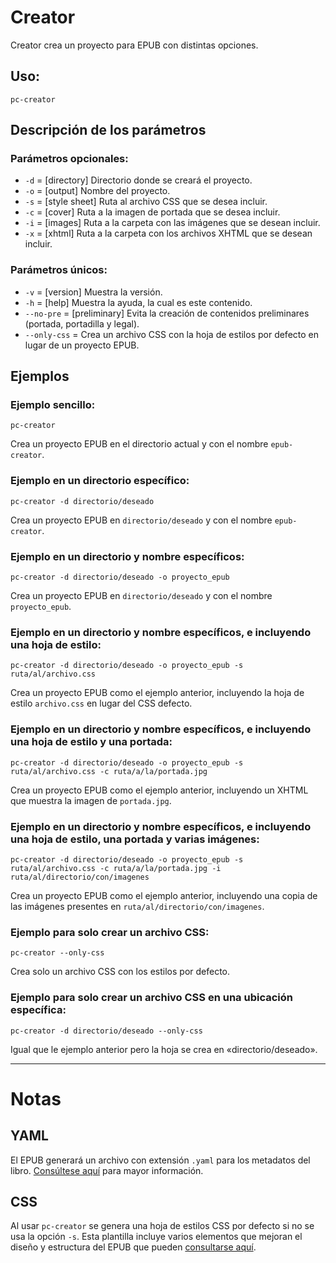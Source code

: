 # Creator

Creator crea un proyecto para EPUB con distintas opciones.

## Uso:

```
pc-creator
```

## Descripción de los parámetros

### Parámetros opcionales:

* `-d` = [directory] Directorio donde se creará el proyecto.
* `-o` = [output] Nombre del proyecto.
* `-s` = [style sheet] Ruta al archivo CSS que se desea incluir.
* `-c` = [cover] Ruta a la imagen de portada que se desea incluir.
* `-i` = [images] Ruta a la carpeta con las imágenes que se desean incluir.
* `-x` = [xhtml] Ruta a la carpeta con los archivos XHTML que se desean incluir.

### Parámetros únicos:

* `-v` = [version] Muestra la versión.
* `-h` = [help] Muestra la ayuda, la cual es este contenido.
* `--no-pre` = [preliminary] Evita la creación de contenidos preliminares (portada, portadilla y legal).
* `--only-css` = Crea un archivo CSS con la hoja de estilos por defecto en lugar de un proyecto EPUB.

## Ejemplos

### Ejemplo sencillo:

```
pc-creator
```

Crea un proyecto EPUB en el directorio actual y con el nombre `epub-creator`.

### Ejemplo en un directorio específico:

```
pc-creator -d directorio/deseado
```

Crea un proyecto EPUB en `directorio/deseado` y con el nombre `epub-creator`.

### Ejemplo en un directorio y nombre específicos:

```
pc-creator -d directorio/deseado -o proyecto_epub
```

Crea un proyecto EPUB en `directorio/deseado` y con el nombre `proyecto_epub`.

### Ejemplo en un directorio y nombre específicos, e incluyendo una hoja de estilo:

```
pc-creator -d directorio/deseado -o proyecto_epub -s ruta/al/archivo.css
```

Crea un proyecto EPUB como el ejemplo anterior, incluyendo la hoja de estilo `archivo.css` en lugar del CSS defecto.

### Ejemplo en un directorio y nombre específicos, e incluyendo una hoja de estilo y una portada:

```
pc-creator -d directorio/deseado -o proyecto_epub -s ruta/al/archivo.css -c ruta/a/la/portada.jpg
```

Crea un proyecto EPUB como el ejemplo anterior, incluyendo un XHTML que muestra la imagen de `portada.jpg`.

### Ejemplo en un directorio y nombre específicos, e incluyendo una hoja de estilo, una portada y varias imágenes:

```
pc-creator -d directorio/deseado -o proyecto_epub -s ruta/al/archivo.css -c ruta/a/la/portada.jpg -i ruta/al/directorio/con/imagenes
```

Crea un proyecto EPUB como el ejemplo anterior, incluyendo una copia de las imágenes presentes en `ruta/al/directorio/con/imagenes`.

### Ejemplo para solo crear un archivo CSS:

```
pc-creator --only-css
```

Crea solo un archivo CSS con los estilos por defecto.

### Ejemplo para solo crear un archivo CSS en una ubicación específica:

```
pc-creator -d directorio/deseado --only-css
```

Igual que le ejemplo anterior pero la hoja se crea en «directorio/deseado».

---

# Notas

## YAML

El EPUB generará un archivo con extensión `.yaml` para los metadatos
del libro. [Consúltese aquí](https://nikazhenya.github.io/pecas/html/yaml.html)
para mayor información.

## CSS

Al usar `pc-creator` se genera una hoja de estilos CSS por defecto si no se
usa la opción `-s`. Esta plantilla incluye varios elementos que mejoran 
el diseño y estructura del EPUB que pueden [consultarse aquí](https://nikazhenya.github.io/pecas/html/css.html).
